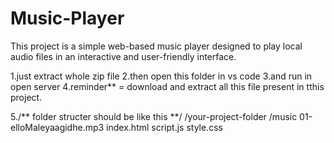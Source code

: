 # Music-Player
This project is a simple web-based music player designed to play local audio files in an interactive and user-friendly interface. 

1.just extract whole zip file 
2.then open this folder in vs code 
3.and run in open server
4.reminder** = download and extract all this file present in tthis project.

5./** folder structer should be like this **/
/your-project-folder
    /music
        01-elloMaleyaagidhe.mp3
    index.html
    script.js
    style.css


